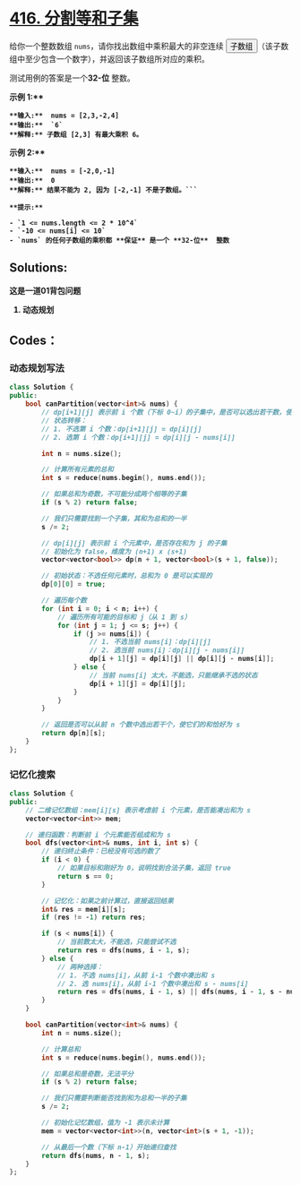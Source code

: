 # [416. 分割等和子集](https://leetcode.cn/problems/partition-equal-subset-sum/description/?envType=study-plan-v2&envId=top-100-liked)

给你一个整数数组 `nums`，请你找出数组中乘积最大的非空连续 <button type="button" aria-haspopup="dialog" aria-expanded="false" aria-controls="radix-:r1a:" data-state="closed" class="">子数组</button>（该子数组中至少包含一个数字），并返回该子数组所对应的乘积。

测试用例的答案是一个**32-位**  整数。

<strong class="example">示例 1:** 

```
**输入:**  nums = [2,3,-2,4]
**输出:**  `6`
**解释:** 子数组 [2,3] 有最大乘积 6。
```

<strong class="example">示例 2:** 

```
**输入:**  nums = [-2,0,-1]
**输出:**  0
**解释:** 结果不能为 2, 因为 [-2,-1] 不是子数组。```

**提示:** 

- `1 <= nums.length <= 2 * 10^4`
- `-10 <= nums[i] <= 10`
- `nums` 的任何子数组的乘积都 **保证** 是一个 **32-位**  整数
```

## Solutions:

这是一道01背包问题

1. 动态规划

## Codes：

### 动态规划写法

```c++
class Solution {
public:
    bool canPartition(vector<int>& nums) {
        // dp[i+1][j] 表示前 i 个数（下标 0~i）的子集中，是否可以选出若干数，使它们的和为 j
        // 状态转移：
        // 1. 不选第 i 个数：dp[i+1][j] = dp[i][j]
        // 2. 选第 i 个数：dp[i+1][j] = dp[i][j - nums[i]]

        int n = nums.size();

        // 计算所有元素的总和
        int s = reduce(nums.begin(), nums.end());

        // 如果总和为奇数，不可能分成两个相等的子集
        if (s % 2) return false;

        // 我们只需要找到一个子集，其和为总和的一半
        s /= 2;

        // dp[i][j] 表示前 i 个元素中，是否存在和为 j 的子集
        // 初始化为 false，维度为 (n+1) x (s+1)
        vector<vector<bool>> dp(n + 1, vector<bool>(s + 1, false));

        // 初始状态：不选任何元素时，总和为 0 是可以实现的
        dp[0][0] = true;

        // 遍历每个数
        for (int i = 0; i < n; i++) {
            // 遍历所有可能的目标和 j（从 1 到 s）
            for (int j = 1; j <= s; j++) {
                if (j >= nums[i]) {
                    // 1. 不选当前 nums[i]：dp[i][j]
                    // 2. 选当前 nums[i]：dp[i][j - nums[i]]
                    dp[i + 1][j] = dp[i][j] || dp[i][j - nums[i]];
                } else {
                    // 当前 nums[i] 太大，不能选，只能继承不选的状态
                    dp[i + 1][j] = dp[i][j];
                }
            }
        }

        // 返回是否可以从前 n 个数中选出若干个，使它们的和恰好为 s
        return dp[n][s];
    }
};

```

### 记忆化搜索

```c++
class Solution {
public:
    // 二维记忆数组：mem[i][s] 表示考虑前 i 个元素，是否能凑出和为 s
    vector<vector<int>> mem;

    // 递归函数：判断前 i 个元素能否组成和为 s
    bool dfs(vector<int>& nums, int i, int s) {
        // 递归终止条件：已经没有可选的数了
        if (i < 0) {
            // 如果目标和刚好为 0，说明找到合法子集，返回 true
            return s == 0;
        }

        // 记忆化：如果之前计算过，直接返回结果
        int& res = mem[i][s];
        if (res != -1) return res;

        if (s < nums[i]) {
            // 当前数太大，不能选，只能尝试不选
            return res = dfs(nums, i - 1, s);
        } else {
            // 两种选择：
            // 1. 不选 nums[i]，从前 i-1 个数中凑出和 s
            // 2. 选 nums[i]，从前 i-1 个数中凑出和 s - nums[i]
            return res = dfs(nums, i - 1, s) || dfs(nums, i - 1, s - nums[i]);
        }
    }

    bool canPartition(vector<int>& nums) {
        int n = nums.size();

        // 计算总和
        int s = reduce(nums.begin(), nums.end());

        // 如果总和是奇数，无法平分
        if (s % 2) return false;

        // 我们只需要判断能否找到和为总和一半的子集
        s /= 2;

        // 初始化记忆数组，值为 -1 表示未计算
        mem = vector<vector<int>>(n, vector<int>(s + 1, -1));

        // 从最后一个数（下标 n-1）开始递归查找
        return dfs(nums, n - 1, s);
    }
};

```

